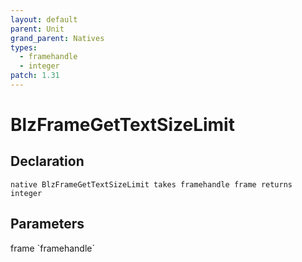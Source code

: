 ```yaml
---
layout: default
parent: Unit
grand_parent: Natives
types:
  - framehandle
  - integer
patch: 1.31
---
```


# BlzFrameGetTextSizeLimit

## Declaration

```
native BlzFrameGetTextSizeLimit takes framehandle frame returns integer
```

## Parameters
<dl>
  <dt>frame `framehandle`</dt>
  <dd></dd>
</dl>